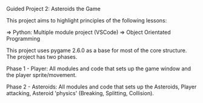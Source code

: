 Guided Project 2: Asteroids the Game

This project aims to highlight principles of the following lessons:

=> Python: Multiple module project (VSCode)
=> Object Orientated Programming

This project uses pygame 2.6.0 as a base for most of the core structure. The project has two 
phases. 

Phase 1 - Player: All modules and code that sets up the game window and the player 
sprite/movement.

Phase 2 - Asteroids: All modules and code that sets up the Asteroids, Player attacking, Asteroid
'physics' (Breaking, Splitting, Collision).

